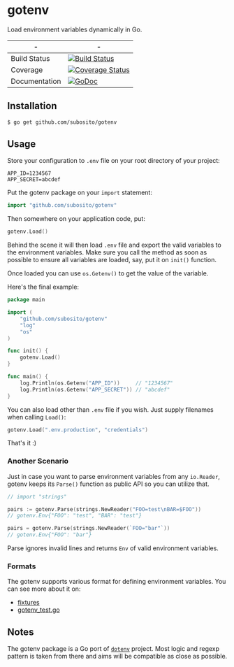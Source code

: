 # gotenv

Load environment variables dynamically in Go.

|-              | -                                                  |
|---------------|----------------------------------------------------|
| Build Status  | [![Build Status][drone-img]][drone-url]            |
| Coverage      | [![Coverage Status][coveralls-img]][coveralls-url] |
| Documentation | [![GoDoc][godoc-img]][godoc-url]                   |

## Installation

```bash
$ go get github.com/subosito/gotenv
```

## Usage

Store your configuration to `.env` file on your root directory of your project:

```
APP_ID=1234567
APP_SECRET=abcdef
```

Put the gotenv package on your `import` statement:

```go
import "github.com/subosito/gotenv"
```

Then somewhere on your application code, put:

```go
gotenv.Load()
```

Behind the scene it will then load `.env` file and export the valid variables to the environment variables. Make sure you call the method as soon as possible to ensure all variables are loaded, say, put it on `init()` function.

Once loaded you can use `os.Getenv()` to get the value of the variable.

Here's the final example:

```go
package main

import (
	"github.com/subosito/gotenv"
	"log"
	"os"
)

func init() {
	gotenv.Load()
}

func main() {
	log.Println(os.Getenv("APP_ID"))     // "1234567"
	log.Println(os.Getenv("APP_SECRET")) // "abcdef"
}
```

You can also load other than `.env` file if you wish. Just supply filenames when calling `Load()`:

```go
gotenv.Load(".env.production", "credentials")
```

That's it :)

### Another Scenario

Just in case you want to parse environment variables from any `io.Reader`, gotenv keeps its `Parse()` function as public API so you can utilize that.

```go
// import "strings"

pairs := gotenv.Parse(strings.NewReader("FOO=test\nBAR=$FOO"))
// gotenv.Env{"FOO": "test", "BAR": "test"}

pairs = gotenv.Parse(strings.NewReader(`FOO="bar"`))
// gotenv.Env{"FOO": "bar"}
```

Parse ignores invalid lines and returns `Env` of valid environment variables.

### Formats

The gotenv supports various format for defining environment variables. You can see more about it on:

- [fixtures](./fixtures)
- [gotenv_test.go](./gotenv_test.go)

## Notes

The gotenv package is a Go port of [`dotenv`](https://github.com/bkeepers/dotenv) project. Most logic and regexp pattern is taken from there and aims will be compatible as close as possible.

[drone-img]: https://drone.io/github.com/subosito/gotenv/status.png
[drone-url]: https://drone.io/github.com/subosito/gotenv/latest
[coveralls-img]: https://coveralls.io/repos/subosito/gotenv/badge.png?branch=master
[coveralls-url]: https://coveralls.io/r/subosito/gotenv?branch=master
[godoc-img]: https://godoc.org/github.com/subosito/gotenv?status.png
[godoc-url]: https://godoc.org/github.com/subosito/gotenv
